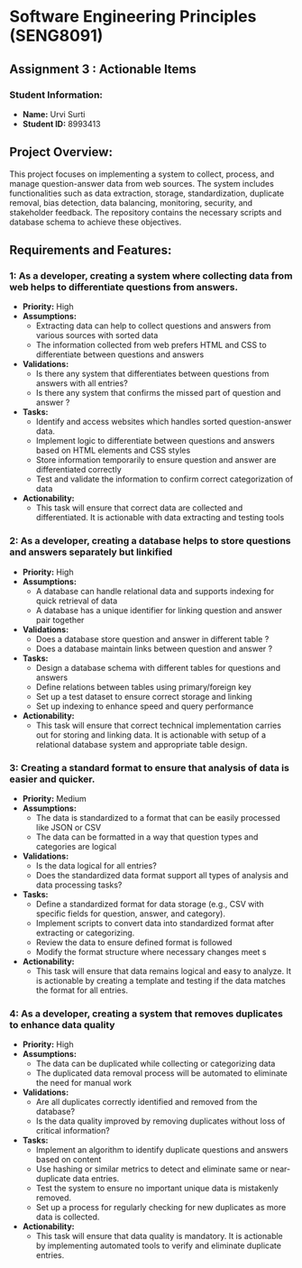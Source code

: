 # Software Engineering Principles (SENG8091)

## Assignment 3 : Actionable Items

### Student Information:
- **Name:** Urvi Surti  
- **Student ID:** 8993413  

## Project Overview:
This project focuses on implementing a system to collect, process, and manage question-answer data from web sources. The system includes functionalities such as data extraction, storage, standardization, duplicate removal, bias detection, data balancing, monitoring, security, and stakeholder feedback. The repository contains the necessary scripts and database schema to achieve these objectives.

## Requirements and Features:

### 1: As a developer, creating a system where collecting data from web helps to differentiate questions from answers.
- **Priority:** High
- **Assumptions:** 
    - Extracting data can help to collect questions and answers from various sources with sorted data
    - The information collected from web prefers HTML and CSS to differentiate between questions and answers 
- **Validations:**
    - Is there any system that differentiates between questions from answers with all entries?
    - Is there any system that confirms the missed part of  question and answer ?
- **Tasks:**
    - Identify and access websites which handles sorted question-answer data.
    - Implement logic to differentiate between questions and answers based on HTML elements and CSS styles
    - Store information temporarily to ensure question and answer are differentiated correctly
    - Test and validate the information to confirm correct categorization of data
- **Actionability:**
    - This task will ensure that correct data are collected and differentiated. It is actionable with data extracting and testing tools

### 2: As a developer, creating a database helps to store questions and answers separately but linkified
- **Priority:** High
- **Assumptions:** 
    - A database can handle relational data and supports indexing for quick retrieval of data
    - A database has a unique identifier for linking question and answer pair together
- **Validations:** 
    - Does a database store question and answer in different table ?
    - Does a database maintain links between question and answer ?
- **Tasks:** 
    - Design a database schema with different tables for questions and answers
    - Define relations between tables using primary/foreign key 
    - Set up a test dataset to ensure correct storage and linking
    - Set up indexing to enhance speed and query performance 
- **Actionability:**  
    - This task will ensure that correct technical implementation carries out for storing and linking data. It is actionable with setup of a relational database system and appropriate table design.

### 3: Creating a standard format to ensure that analysis of data is easier and quicker.
- **Priority:** Medium
- **Assumptions:** 
    - The data is standardized to a format that can be easily processed like JSON or CSV
    - The data can be formatted in a way that question types and categories are logical 
- **Validations:** 
    - Is the data logical for all entries?
    - Does the standardized data format support all types of analysis and data processing tasks?
- **Tasks:** 
    - Define a standardized format for data storage (e.g., CSV with specific fields for question, answer, and category).
    - Implement scripts to convert data into standardized format after extracting or categorizing.
    - Review the data to ensure defined format is followed 
    - Modify the format structure where necessary changes meet s
- **Actionability:**  
    - This task will ensure that data remains logical and easy to analyze. It is actionable by creating a template and testing if the data matches the format for all entries.

### 4: As a developer, creating a system that removes duplicates to enhance data quality
- **Priority:** High
- **Assumptions:** 
    - The data can be duplicated while collecting or categorizing data
    - The duplicated data removal process will be automated to eliminate the need for manual work 
- **Validations:** 
    - Are all duplicates correctly identified and removed from the database?
    - Is the data quality improved by removing duplicates without loss of critical information?
- **Tasks:** 
    - Implement an algorithm to identify duplicate questions and answers based on content
    - Use hashing or similar metrics to detect and eliminate same or near-duplicate data entries.
    - Test the system to ensure no important unique data is mistakenly removed.
    - Set up a process for regularly checking for new duplicates as more data is collected.
- **Actionability:**   
    - This task will ensure that data quality is mandatory. It is actionable by implementing automated tools to verify and eliminate duplicate entries.